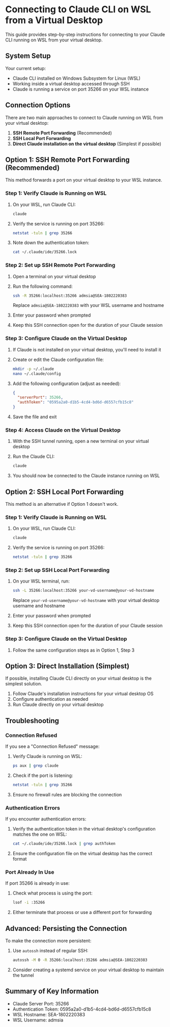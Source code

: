 # Connecting to Claude CLI on WSL from a Virtual Desktop

This guide provides step-by-step instructions for connecting to your Claude CLI running on WSL from your virtual desktop.

## System Setup

Your current setup:
- Claude CLI installed on Windows Subsystem for Linux (WSL)
- Working inside a virtual desktop accessed through SSH
- Claude is running a service on port 35266 on your WSL instance

## Connection Options

There are two main approaches to connect to Claude running on WSL from your virtual desktop:

1. **SSH Remote Port Forwarding** (Recommended)
2. **SSH Local Port Forwarding**
3. **Direct Claude installation on the virtual desktop** (Simplest if possible)

## Option 1: SSH Remote Port Forwarding (Recommended)

This method forwards a port on your virtual desktop to your WSL instance.

### Step 1: Verify Claude is Running on WSL

1. On your WSL, run Claude CLI:
   ```bash
   claude
   ```

2. Verify the service is running on port 35266:
   ```bash
   netstat -tuln | grep 35266
   ```

3. Note down the authentication token:
   ```bash
   cat ~/.claude/ide/35266.lock
   ```

### Step 2: Set up SSH Remote Port Forwarding

1. Open a terminal on your virtual desktop
2. Run the following command:
   ```bash
   ssh -R 35266:localhost:35266 admsia@SEA-1802220383
   ```
   Replace `admsia@SEA-1802220383` with your WSL username and hostname

3. Enter your password when prompted
4. Keep this SSH connection open for the duration of your Claude session

### Step 3: Configure Claude on the Virtual Desktop

1. If Claude is not installed on your virtual desktop, you'll need to install it
2. Create or edit the Claude configuration file:
   ```bash
   mkdir -p ~/.claude
   nano ~/.claude/config
   ```

3. Add the following configuration (adjust as needed):
   ```json
   {
     "serverPort": 35266,
     "authToken": "0595a2a0-d1b5-4cd4-bd6d-d6557cfb15c8"
   }
   ```

4. Save the file and exit

### Step 4: Access Claude on the Virtual Desktop

1. With the SSH tunnel running, open a new terminal on your virtual desktop
2. Run the Claude CLI:
   ```bash
   claude
   ```

3. You should now be connected to the Claude instance running on WSL

## Option 2: SSH Local Port Forwarding

This method is an alternative if Option 1 doesn't work.

### Step 1: Verify Claude is Running on WSL

1. On your WSL, run Claude CLI:
   ```bash
   claude
   ```

2. Verify the service is running on port 35266:
   ```bash
   netstat -tuln | grep 35266
   ```

### Step 2: Set up SSH Local Port Forwarding

1. On your WSL terminal, run:
   ```bash
   ssh -L 35266:localhost:35266 your-vd-username@your-vd-hostname
   ```
   Replace `your-vd-username@your-vd-hostname` with your virtual desktop username and hostname

2. Enter your password when prompted
3. Keep this SSH connection open for the duration of your Claude session

### Step 3: Configure Claude on the Virtual Desktop

1. Follow the same configuration steps as in Option 1, Step 3

## Option 3: Direct Installation (Simplest)

If possible, installing Claude CLI directly on your virtual desktop is the simplest solution.

1. Follow Claude's installation instructions for your virtual desktop OS
2. Configure authentication as needed
3. Run Claude directly on your virtual desktop

## Troubleshooting

### Connection Refused

If you see a "Connection Refused" message:

1. Verify Claude is running on WSL:
   ```bash
   ps aux | grep claude
   ```

2. Check if the port is listening:
   ```bash
   netstat -tuln | grep 35266
   ```

3. Ensure no firewall rules are blocking the connection

### Authentication Errors

If you encounter authentication errors:

1. Verify the authentication token in the virtual desktop's configuration matches the one on WSL:
   ```bash
   cat ~/.claude/ide/35266.lock | grep authToken
   ```

2. Ensure the configuration file on the virtual desktop has the correct format

### Port Already In Use

If port 35266 is already in use:

1. Check what process is using the port:
   ```bash
   lsof -i :35266
   ```

2. Either terminate that process or use a different port for forwarding

## Advanced: Persisting the Connection

To make the connection more persistent:

1. Use `autossh` instead of regular SSH:
   ```bash
   autossh -M 0 -R 35266:localhost:35266 admsia@SEA-1802220383
   ```

2. Consider creating a systemd service on your virtual desktop to maintain the tunnel

## Summary of Key Information

- Claude Server Port: 35266
- Authentication Token: 0595a2a0-d1b5-4cd4-bd6d-d6557cfb15c8
- WSL Hostname: SEA-1802220383
- WSL Username: admsia
